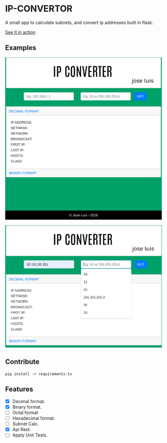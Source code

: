 # IP-CONVERTOR
A small app to calculate subnets, and convert ip addresses built in flask.

[See it in action](https://ipconvertor.com)

## Examples
![image1](app/static/files/image1.png)

![image1](app/static/files/image2.png)

## Contribute
```pip install -r requirements.tx```

## Features
- [x] Decimal format.
- [x] Binary format.
- [ ] Octal format
- [ ] Hexadecimal format.
- [ ] Subnet Calc.
- [x] Api Rest.
- [ ] Apply Unit Tests.
